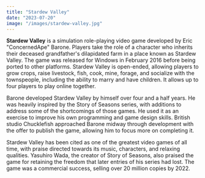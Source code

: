 ```yaml
---
title: "Stardew Valley"
date: "2023-07-20"
image: "/images/stardew-valley.jpg"
---
```


**Stardew Valley** is a simulation role-playing video game developed by Eric "ConcernedApe" Barone. Players take the role of a character who inherits their deceased grandfather's dilapidated farm in a place known as Stardew Valley. The game was released for Windows in February 2016 before being ported to other platforms. Stardew Valley is open-ended, allowing players to grow crops, raise livestock, fish, cook, mine, forage, and socialize with the townspeople, including the ability to marry and have children. It allows up to four players to play online together.

Barone developed Stardew Valley by himself over four and a half years. He was heavily inspired by the Story of Seasons series, with additions to address some of the shortcomings of those games. He used it as an exercise to improve his own programming and game design skills. British studio Chucklefish approached Barone midway through development with the offer to publish the game, allowing him to focus more on completing it.

Stardew Valley has been cited as one of the greatest video games of all time, with praise directed towards its music, characters, and relaxing qualities. Yasuhiro Wada, the creator of Story of Seasons, also praised the game for retaining the freedom that later entries of his series had lost. The game was a commercial success, selling over 20 million copies by 2022.
